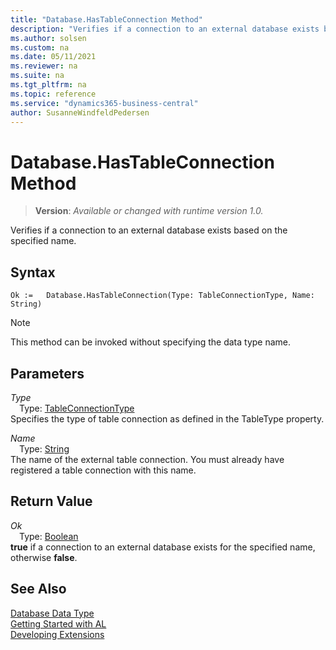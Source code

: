 ```yaml
---
title: "Database.HasTableConnection Method"
description: "Verifies if a connection to an external database exists based on the specified name."
ms.author: solsen
ms.custom: na
ms.date: 05/11/2021
ms.reviewer: na
ms.suite: na
ms.tgt_pltfrm: na
ms.topic: reference
ms.service: "dynamics365-business-central"
author: SusanneWindfeldPedersen
---
```

[//]: # (START>DO_NOT_EDIT)
[//]: # (IMPORTANT:Do not edit any of the content between here and the END>DO_NOT_EDIT.)
[//]: # (Any modifications should be made in the .xml files in the ModernDev repo.)
# Database.HasTableConnection Method
> **Version**: _Available or changed with runtime version 1.0._

Verifies if a connection to an external database exists based on the specified name.


## Syntax
```
Ok :=   Database.HasTableConnection(Type: TableConnectionType, Name: String)
```
> [!NOTE]
> This method can be invoked without specifying the data type name.
## Parameters
*Type*  
&emsp;Type: [TableConnectionType](../tableconnectiontype/tableconnectiontype-option.md)  
Specifies the type of table connection as defined in the TableType property.
        
*Name*  
&emsp;Type: [String](../string/string-data-type.md)  
The name of the external table connection. You must already have registered a table connection with this name.  


## Return Value
*Ok*  
&emsp;Type: [Boolean](../boolean/boolean-data-type.md)  
**true** if a connection to an external database exists for the specified name, otherwise **false**.
      


[//]: # (IMPORTANT: END>DO_NOT_EDIT)
## See Also
[Database Data Type](database-data-type.md)  
[Getting Started with AL](../../devenv-get-started.md)  
[Developing Extensions](../../devenv-dev-overview.md)